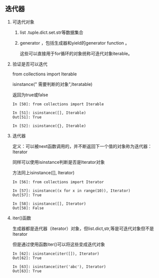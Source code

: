 ## 迭代器

1. 可迭代对象

   1. list .tuple.dict.set.str等数据集合

   2. generator ，包括生成器和yield的generator function 。

      这些可以直接用于for循环的对象统称可迭代对象iterable。

2. 验证是否可以迭代

   from collections import Iterable

   isinstance(" 需要判断的对象",Iteratable)

   返回为true或false

   ```
   In [50]: from collections import Iterable
   
   In [51]: isinstance([], Iterable)
   Out[51]: True
   
   In [52]: isinstance({}, Iterable)
   ```

   

3. 迭代器

   定义：可以被next函数调用的，并不断返回下一个值的对象称为迭代器：Iterator

   同样可以使用isinstance判断是否是Iterator对象

   方法同上isinstance([], Iterator)

   ```
   In [56]: from collections import Iterator
   
   In [57]: isinstance((x for x in range(10)), Iterator)
   Out[57]: True
   
   In [58]: isinstance([], Iterator)
   Out[58]: False
   ```

4. iter()函数

   生成器都是迭代器（iterator）对象，但list.dict,str,等是可迭代对象但不是Iterator

   但是通过使用函数iter()可以将这些变成迭代对象

   ```
   In [62]: isinstance(iter([]), Iterator)
   Out[62]: True
   
   In [63]: isinstance(iter('abc'), Iterator)
   Out[63]: True
   ```